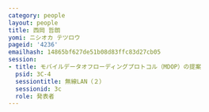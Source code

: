 ```yaml
---
category: people
layout: people
title: 西岡 哲朗
yomi: ニシオカ テツロウ
pageid: '4236'
emailhash: 14865bf627de51b08d83ffc83d27cb05
session:
- title: モバイルデータオフローディングプロトコル（MDOP）の提案
  psid: 3C-4
  sessiontitle: 無線LAN（２）
  sessionid: 3c
  role: 発表者
---
```

